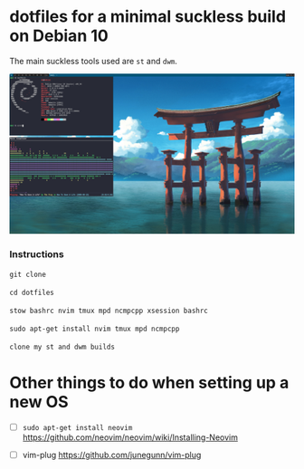 # dotfiles for a minimal suckless build on Debian 10

The main suckless tools used are `st` and `dwm`. 

![screenshots](screenshots/pic.png)

### Instructions

```
git clone

cd dotfiles

stow bashrc nvim tmux mpd ncmpcpp xsession bashrc 

sudo apt-get install nvim tmux mpd ncmpcpp 

clone my st and dwm builds
```


# Other things to do when setting up a new OS

- [ ] `sudo apt-get install neovim` https://github.com/neovim/neovim/wiki/Installing-Neovim

- [ ] vim-plug https://github.com/junegunn/vim-plug
